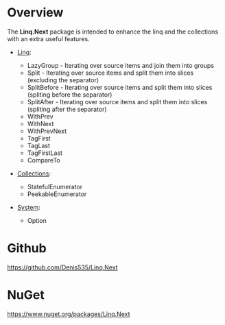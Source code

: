 ﻿# Overview

The **Linq.Next** package is intended to enhance the linq and the collections with an extra useful features.

- [Linq](https://github.com/Denis535/Linq.Next/blob/master/Linq.Next/System.Linq/LinqNext.cs):
  - LazyGroup - Iterating over source items and join them into groups
  - Split - Iterating over source items and split them into slices (excluding the separator)
  - SplitBefore - Iterating over source items and split them into slices (spliting before the separator)
  - SplitAfter - Iterating over source items and split them into slices (spliting after the separator)
  - WithPrev
  - WithNext
  - WithPrevNext
  - TagFirst
  - TagLast
  - TagFirstLast
  - CompareTo

- [Collections](https://github.com/Denis535/Linq.Next/tree/master/Linq.Next/System.Collections.Generic):
  - StatefulEnumerator
  - PeekableEnumerator

- [System](https://github.com/Denis535/Linq.Next/tree/master/Linq.Next/System):
  - Option

# Github
https://github.com/Denis535/Linq.Next

# NuGet
https://www.nuget.org/packages/Linq.Next